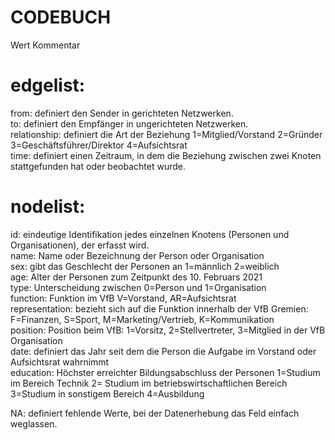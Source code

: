 # CODEBUCH							
Wert	          	Kommentar

# edgelist:						
from:			definiert den Sender in gerichteten Netzwerken. 			
to: 			definiert den Empfänger in ungerichteten Netzwerken.  						
relationship:		definiert die Art der Beziehung 1=Mitglied/Vorstand 2=Gründer 3=Geschäftsführer/Direktor 4=Aufsichtsrat					
time:			definiert einen Zeitraum, in dem die Beziehung zwischen zwei Knoten stattgefunden hat oder beobachtet wurde.				

# nodelist:						
id:			eindeutige Identifikation jedes einzelnen Knotens (Personen und Organisationen), der erfasst wird.  		
name:			Name oder Bezeichnung der Person oder Organisation						
sex:			gibt das Geschlecht der Personen an 1=männlich 2=weiblich						
age:			Alter der Personen zum Zeitpunkt des 10. Februars 2021						
type:			Unterscheidung zwischen 0=Person und 1=Organisation 						
function:		Funktion im VfB V=Vorstand, AR=Aufsichtsrat						
representation:		bezieht sich auf die Funktion innerhalb der VfB Gremien:  F=Finanzen, S=Sport, M=Marketing/Vertrieb, K=Kommunikation		
position:		Position beim VfB: 1=Vorsitz, 2=Stellvertreter, 3=Mitglied in der VfB Organisation 						
date:			definiert das Jahr seit dem die Person die Aufgabe im Vorstand oder Aufsichtsrat wahrnimmt						
education:		Höchster erreichter Bildungsabschluss der Personen 1=Studium im Bereich Technik 2= Studium im betriebswirtschaftlichen Bereich 3=Studium in 			    sonstigem Bereich 4=Ausbildung 						
													
NA:	definiert fehlende Werte, bei der Datenerhebung das Feld einfach weglassen.						
							
							
							
							
							

